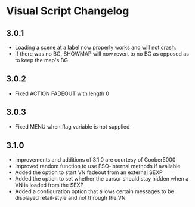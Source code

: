 # Visual Script Changelog
## 3.0.1
- Loading a scene at a label now properly works and will not crash.
- If there was no BG, SHOWMAP will now revert to no BG as opposed as to keep the map's BG
## 3.0.2
- Fixed ACTION FADEOUT with length 0
## 3.0.3
- Fixed MENU when flag variable is not supplied
## 3.1.0
- Improvements and additions of 3.1.0 are courtesy of Goober5000
- Improved random function to use FSO-internal methods if available
- Added the option to start VN fadeout from an external SEXP
- Added the option to set whether the cursor should stay hidden when a VN is loaded from the SEXP
- Added a configuration option that allows certain messages to be displayed retail-style and not through the VN